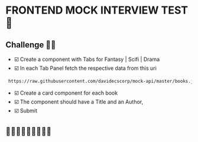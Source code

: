 # FRONTEND MOCK INTERVIEW TEST 🤔
## Challenge 🚧🚧

- ☑️ Create a component with Tabs for Fantasy | Scifi | Drama
- ☑️ In each Tab Panel fetch the respective data from this uri  
 ```bash
  https://raw.githubusercontent.com/davidecscorp/mock-api/master/books.json
```
- ☑️ Create a card component for each book
- ☑️ The component should have a Title and an Author, 
- ☑️ Submit 

## 🎈🎈🎈🎈🎊🎊🎊🎊🍾
